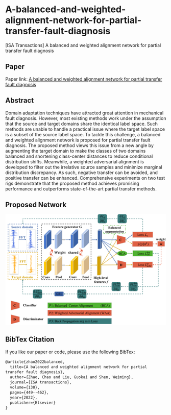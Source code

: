# A-balanced-and-weighted-alignment-network-for-partial-transfer-fault-diagnosis
[ISA Transactions] A balanced and weighted alignment network for partial transfer fault diagnosis


## Paper

Paper link: [A balanced and weighted alignment network for partial transfer fault diagnosis](https://www.sciencedirect.com/science/article/pii/S0019057822001331)

## Abstract

Domain adaptation techniques have attracted great attention in mechanical fault diagnosis. However, most existing methods work under the assumption that the source and target domains share the identical label space. Such methods are unable to handle a practical issue where the target label space is a subset of the source label space. To tackle this challenge, a balanced and weighted alignment network is proposed for partial transfer fault diagnosis. The proposed method views this issue from a new angle by augmenting the target domain to make the classes of two domains balanced and shortening class-center distances to reduce conditional distribution shifts. Meanwhile, a weighted adversarial alignment is developed to filter out the irrelative source samples and minimize marginal distribution discrepancy. As such, negative transfer can be avoided, and positive transfer can be enhanced. Comprehensive experiments on two test rigs demonstrate that the proposed method achieves promising performance and outperforms state-of-the-art partial transfer methods.

##  Proposed Network 


![image](https://github.com/CHAOZHAO-1/A-balanced-and-weighted-alignment-network-for-partial-transfer-fault-diagnosis/blob/main/IMG/F1.png)

##  BibTex Citation


If you like our paper or code, please use the following BibTex:

```
@article{zhao2022balanced,
  title={A balanced and weighted alignment network for partial transfer fault diagnosis},
  author={Zhao, Chao and Liu, Guokai and Shen, Weiming},
  journal={ISA transactions},
  volume={130},
  pages={449--462},
  year={2022},
  publisher={Elsevier}
}

```
